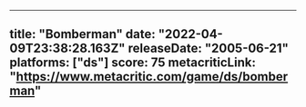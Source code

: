 
---
title: "Bomberman"
date: "2022-04-09T23:38:28.163Z"
releaseDate: "2005-06-21"
platforms: ["ds"]
score: 75
metacriticLink: "https://www.metacritic.com/game/ds/bomberman"
---
